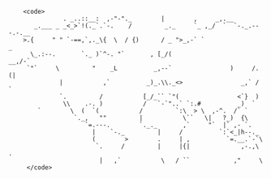         <code>        
                   . _..::__:  ,-"-"._        |        ,     _,.__
           _.___ _ _<_>`!(._`.`-.    /         _._     `_ ,_/  `  `-._.---.-.__
        >.{     " " `-==,`,._\{  \  / {)      / _ ">_,-` `                    _
          \_.:--.       `._ )`^-. "`       , [_/(                       __,/-`
         `"`     \         "    _L          _,--`                )     /. (|
                  |           ,`          _)_.\\._<>                _,` /  `
                  `.         /           [_/_`` `"(                <`}  )
                   \\    .-. )           /   `-`"..` `:.#          _)  `
            `        \  (  `(           /         `:\  > \  ,-^.  /` `
                      `._,   ""         |           \``   \|   ?_)  {\
                         `=.---.        `._._       ,`     "`  |` ,- `.
                           |    `-._         |     /          `:`<_|h--._
                           (        >        .     | ,          `=.__.`-`\
                            `.     /         |     |{|              ,-.,\     .
                             |   ,`           \   / ``            ,"     \
         </code>
